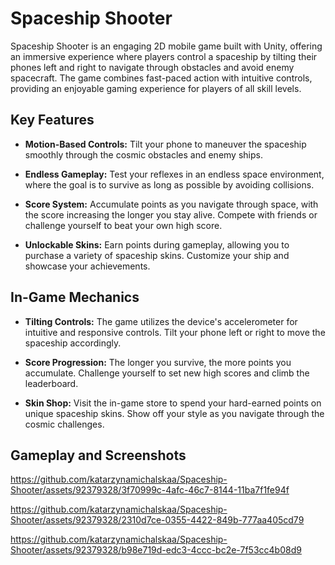 # Spaceship Shooter
Spaceship Shooter is an engaging 2D mobile game built with Unity, offering an immersive experience where players control a spaceship by tilting their phones left and right to navigate through obstacles and avoid enemy spacecraft. The game combines fast-paced action with intuitive controls, providing an enjoyable gaming experience for players of all skill levels.

## Key Features
- **Motion-Based Controls:** Tilt your phone to maneuver the spaceship smoothly through the cosmic obstacles and enemy ships.

- **Endless Gameplay:** Test your reflexes in an endless space environment, where the goal is to survive as long as possible by avoiding collisions.

- **Score System:** Accumulate points as you navigate through space, with the score increasing the longer you stay alive. Compete with friends or challenge yourself to beat your own high score.

- **Unlockable Skins:** Earn points during gameplay, allowing you to purchase a variety of spaceship skins. Customize your ship and showcase your achievements.

## In-Game Mechanics
- **Tilting Controls:** The game utilizes the device's accelerometer for intuitive and responsive controls. Tilt your phone left or right to move the spaceship accordingly.

- **Score Progression:** The longer you survive, the more points you accumulate. Challenge yourself to set new high scores and climb the leaderboard.

- **Skin Shop:** Visit the in-game store to spend your hard-earned points on unique spaceship skins. Show off your style as you navigate through the cosmic challenges.

## Gameplay and Screenshots

https://github.com/katarzynamichalskaa/Spaceship-Shooter/assets/92379328/3f70999c-4afc-46c7-8144-11ba7f1fe94f

https://github.com/katarzynamichalskaa/Spaceship-Shooter/assets/92379328/2310d7ce-0355-4422-849b-777aa405cd79

https://github.com/katarzynamichalskaa/Spaceship-Shooter/assets/92379328/b98e719d-edc3-4ccc-bc2e-7f53cc4b08d9

